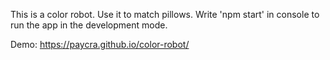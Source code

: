 This is a color robot.
Use it to match pillows.
Write 'npm start' in console to run the app in the development mode.

Demo: https://paycra.github.io/color-robot/